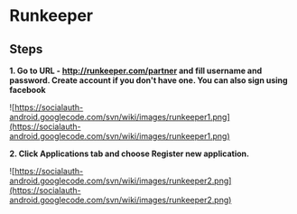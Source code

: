 # Runkeeper #

## Steps ##

**1. Go to URL - http://runkeeper.com/partner and fill username and password. Create account if you don't have one. You can also sign using facebook**

![https://socialauth-android.googlecode.com/svn/wiki/images/runkeeper1.png](https://socialauth-android.googlecode.com/svn/wiki/images/runkeeper1.png)



**2. Click Applications tab and choose Register new application.**



![https://socialauth-android.googlecode.com/svn/wiki/images/runkeeper2.png](https://socialauth-android.googlecode.com/svn/wiki/images/runkeeper2.png)


